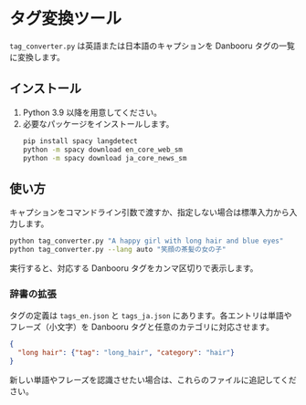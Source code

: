 # タグ変換ツール

`tag_converter.py` は英語または日本語のキャプションを Danbooru タグの一覧に変換します。

## インストール

1. Python 3.9 以降を用意してください。
2. 必要なパッケージをインストールします。
   ```bash
   pip install spacy langdetect
   python -m spacy download en_core_web_sm
   python -m spacy download ja_core_news_sm
   ```

## 使い方

キャプションをコマンドライン引数で渡すか、指定しない場合は標準入力から入力します。

```bash
python tag_converter.py "A happy girl with long hair and blue eyes"
python tag_converter.py --lang auto "笑顔の茶髪の女の子"
```

実行すると、対応する Danbooru タグをカンマ区切りで表示します。

### 辞書の拡張

タグの定義は `tags_en.json` と `tags_ja.json` にあります。各エントリは単語やフレーズ（小文字）を Danbooru タグと任意のカテゴリに対応させます。

```json
{
  "long hair": {"tag": "long_hair", "category": "hair"}
}
```

新しい単語やフレーズを認識させたい場合は、これらのファイルに追記してください。
